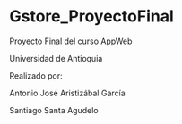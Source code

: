# Gstore_ProyectoFinal
Proyecto Final del curso AppWeb

Universidad de Antioquia


Realizado por:

Antonio José Aristizábal García

Santiago Santa Agudelo
